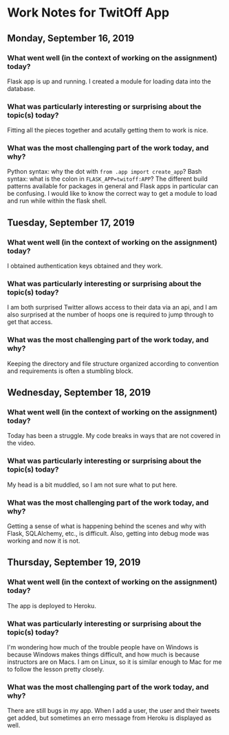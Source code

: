 # Work Notes for TwitOff App

## Monday, September 16, 2019
### What went well (in the context of working on the assignment) today?
Flask app is up and running. I created a module for loading data into the database.

### What was particularly interesting or surprising about the topic(s) today?
Fitting all the pieces together and acutally getting them to work is nice.

### What was the most challenging part of the work today, and why?
Python syntax: why the dot with `from .app import create_app`?
Bash syntax: what is the colon in `FLASK_APP=twitoff:APP`?
The different build patterns available for packages in general and Flask apps in particular can be confusing.
I would like to know the correct way to get a module to load and run while within the flask shell.

## Tuesday, September 17, 2019
### What went well (in the context of working on the assignment) today?
I obtained authentication keys obtained and they work.

### What was particularly interesting or surprising about the topic(s) today?
I am both surprised Twitter allows access to their data via an api, and I am also surprised at the number of hoops one is required to jump through to get that access.

### What was the most challenging part of the work today, and why?
Keeping the directory and file structure organized according to convention and requirements is often a stumbling block.

## Wednesday, September 18, 2019
### What went well (in the context of working on the assignment) today?
Today has been a struggle. My code breaks in ways that are not covered in the video.

### What was particularly interesting or surprising about the topic(s) today?
My head is a bit muddled, so I am not sure what to put here.

### What was the most challenging part of the work today, and why?
Getting a sense of what is happening behind the scenes and why with Flask, SQLAlchemy, etc., is difficult. Also, getting into debug mode was working and now it is not.

## Thursday, September 19, 2019
### What went well (in the context of working on the assignment) today?
The app is deployed to Heroku.

### What was particularly interesting or surprising about the topic(s) today?
I'm wondering how much of the trouble people have on Windows is because Windows makes things difficult, and how much is because instructors are on Macs. I am on Linux, so it is similar enough to Mac for me to follow the lesson pretty closely.

### What was the most challenging part of the work today, and why?
There are still bugs in my app. When I add a user, the user and their tweets get added, but sometimes an erro message from Heroku is displayed as well.
